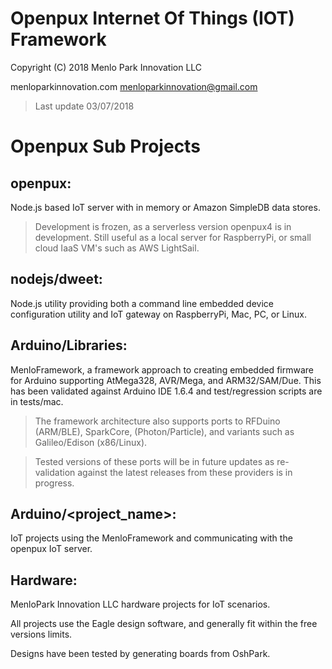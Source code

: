 
Openpux Internet Of Things (IOT) Framework
==========================================

Copyright (C) 2018 Menlo Park Innovation LLC

   menloparkinnovation.com
   menloparkinnovation@gmail.com

> Last update 03/07/2018

# Openpux Sub Projects

## openpux:

  Node.js based IoT server with in memory or Amazon SimpleDB data stores.

  > Development is frozen, as a serverless version openpux4 is in development.
  > Still useful as a local server for RaspberryPi, or small cloud IaaS VM's
    such as AWS LightSail.

## nodejs/dweet:

  Node.js utility providing both a command line embedded device configuration
          utility and IoT gateway on RaspberryPi, Mac, PC, or Linux.

## Arduino/Libraries:

  MenloFramework, a framework approach to creating embedded firmware for Arduino
  supporting AtMega328, AVR/Mega, and ARM32/SAM/Due. This has been validated
  against Arduino IDE 1.6.4 and test/regression scripts are in tests/mac.

  > The framework architecture also supports ports to RFDuino (ARM/BLE),
  > SparkCore, (Photon/Particle), and variants such as Galileo/Edison (x86/Linux).

  > Tested versions of these ports will be in future updates as re-validation
  > against the latest releases from these providers is in progress.

## Arduino/<project_name>:

  IoT projects using the MenloFramework and communicating with the openpux
  IoT server.

## Hardware:

  MenloPark Innovation LLC hardware projects for IoT scenarios.

  All projects use the Eagle design software, and generally fit within
  the free versions limits.

  Designs have been tested by generating boards from OshPark.
